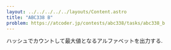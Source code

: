 ```yaml
---
layout: ../../../../../layouts/Content.astro
title: "ABC338 B"
problem: https://atcoder.jp/contests/abc338/tasks/abc338_b
---
```

ハッシュでカウントして最大値となるアルファベットを出力する.
